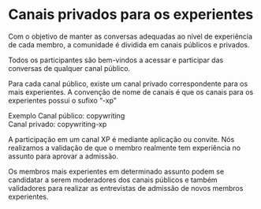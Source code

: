 # Canais privados para os experientes

Com o objetivo de manter as conversas adequadas ao nível de experiência de cada membro, a comunidade é dividida em canais públicos e privados.

Todos os participantes são bem-vindos a acessar e participar das conversas de qualquer canal público.

Para cada canal público, existe um canal privado correspondente para os mais experientes. A convenção de nome de canais é que os canais para os experientes possui o sufixo “-xp”

Exemplo Canal público: copywriting  
Canal privado: copywriting-xp

A participação em um canal XP é mediante aplicação ou convite. Nós realizamos a validação de que o membro realmente tem experiência no assunto para aprovar a admissão.

Os membros mais experientes em determinado assunto podem se candidatar a serem moderadores dos canais públicos e também validadores para realizar as entrevistas de admissão de novos membros experientes.

